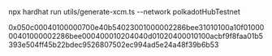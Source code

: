 npx hardhat run utils/generate-xcm.ts --network polkadotHubTestnet

0x050c00040100000700e40b54023001000002286bee31010100a10f0100000401000002286bee000400010204040d01020400010100acbf9f8faa01b5393e504ff45b22bdec9526807502ec994ad5e24a48f39b6b53
